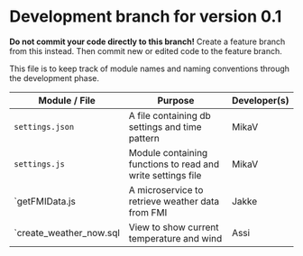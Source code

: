 # Development branch for version 0.1

**Do not commit your code directly to this branch!** Create a feature branch from this instead. Then commit new or edited code to the feature branch. 

This file is to keep track of module names and naming conventions through the development phase.

| Module / File | Purpose | Developer(s) |
|---|---|---|
`settings.json` | A file containing db settings and time pattern | MikaV
`settings.js`| Module containing functions to read and write settings file | MikaV
`getFMIData.js | A microservice to retrieve weather data from FMI | Jakke
`create_weather_now.sql | View to show current temperature and wind | Assi



